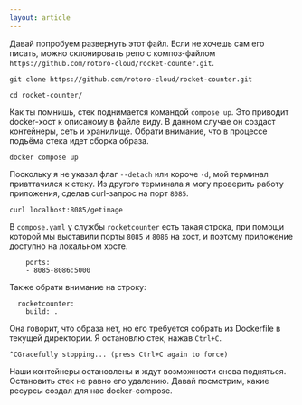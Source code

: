 ```yaml
---
layout: article
---
```


Давай попробуем развернуть этот файл. Если не хочешь сам его писать, можно склонировать репо с композ-файлом `https://github.com/rotoro-cloud/rocket-counter.git`.

```
git clone https://github.com/rotoro-cloud/rocket-counter.git
```

```
cd rocket-counter/
```

Как ты помнишь, стек поднимается командой `compose up`. Это приводит docker-хост к описаному в файле виду. В данном случае он создаст контейнеры, сеть и хранилище. Обрати внимание, что в процессе подъёма стека идет сборка образа.

```
docker compose up
```

Поскольку я не указал флаг `--detach` или короче `-d`, мой терминал приаттачился к стеку. Из другого терминала я могу проверить работу приложения, сделав curl-запрос на порт `8085`.

```
curl localhost:8085/getimage
```

В `compose.yaml` у службы `rocketcounter` есть такая строка, при помощи которой мы выставили порты `8085` и `8086` на хост, и поэтому приложение доступно на локальном хосте.

```
    ports:
    - 8085-8086:5000
```

Также обрати внимание на строку:

```
  rocketcounter:
    build: .
```

Она говорит, что образа нет, но его требуется собрать из Dockerfile в текущей директории.
Я остановлю стек, нажав `Ctrl+C`.

```
^CGracefully stopping... (press Ctrl+C again to force)
```

Наши контейнеры остановлены и ждут возможности снова подняться. Остановить стек не равно его удалению. Давай посмотрим, какие ресурсы создал для нас docker-compose.
